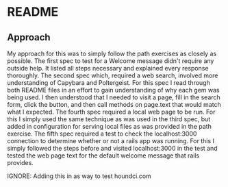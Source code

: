 README
===
Approach
---
My approach for this was to simply follow the path exercises as closely as possible. The first spec to test for a Welcome message didn't require any outside help. It listed all steps necessary and explained every response thoroughly.
The second spec which, required a web search, involved more understanding of Capybara and Poltergeist. For this spec I read through both README files in an effort to gain understanding of why each gem was being used.
I then understood that I needed to visit a page, fill in the search form, click the button, and then call methods on page.text that would match what I expected. The fourth spec required a local web page to be run. For this I simply used the same technique as was used in the third spec, but added in configuration for serving local files as was provided in the path exercise.
The fifth spec required a test to check the localhost:3000 connection to determine whether or not a rails app was running. For this I simply followed the steps before and visited localhost:3000 in the test and tested the web page text for the default welcome message that rails provides.

IGNORE: Adding this in as way to test houndci.com